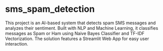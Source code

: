 # sms_spam_detection
This project is an AI-based system that detects spam SMS messages and analyzes their sentiment. Built with NLP and Machine Learning, it classifies messages as Spam or Ham using Naive Bayes Classifier and TF-IDF Vectorization. The solution features a Streamlit Web App for easy user interaction.
